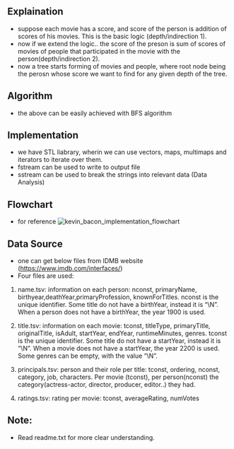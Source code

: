 ## Explaination
- suppose each movie has a score, and score of the person is addition of scores of his movies. This is the basic logic (depth/indirection 1).
- now if we extend the logic.. the score of the preson is sum of scores of movies of people that participated in the movie with the person(depth/indirection 2).
- now a tree starts forming of movies and people, where root node being the perosn whose score we want to find for any given depth of the tree.

## Algorithm
- the above can be easily achieved with BFS algorithm

## Implementation
- we have STL liabrary, wherin we can use vectors, maps, multimaps and iterators to iterate over them.
- fstream can be used to write to output file
- sstream can be used to break the strings into relevant data (Data Analysis)

## Flowchart 
- for reference
![kevin_bacon_implementation_flowchart](https://user-images.githubusercontent.com/75652387/122684073-0be14b00-d221-11eb-927f-0cd252008fc4.jpg)


## Data Source
- one can get below files from IDMB website (https://www.imdb.com/interfaces/)
- Four files are used:
1. name.tsv: information on each person: nconst, primaryName,
birthyear,deathYear,primaryProfession, knownForTitles. nconst is the unique identifier. Some title do not have a birthYear, instead it is “\N”. When a person does not have a birthYear, the
year 1900 is used.

2. title.tsv: information on each movie: tconst, titleType, primaryTitle, originalTitle, isAdult,
startYear, endYear, runtimeMinutes, genres. tconst is the unique identifier. Some title do not
have a startYear, instead it is “\N”. When a movie does not have a startYear, the year 2200 is
used. Some genres can be empty, with the value “\N”.

3. principals.tsv: person and their role per title: tconst, ordering, nconst, category, job, characters.
Per movie (tconst), per person(nconst) the category(actress-actor, director, producer, editor..)
they had.

4. ratings.tsv: rating per movie: tconst, averageRating, numVotes

## Note:
- Read readme.txt for more clear understanding.
